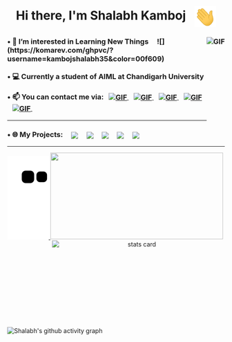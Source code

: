 <h1 align="Center">  
  Hi there, I'm Shalabh Kamboj &nbsp; 
  <img src="https://raw.githubusercontent.com/ABSphreak/ABSphreak/master/gifs/Hi.gif" width="50" valign="middle">
</h1>
  
<h3>
  <img align="right" alt="GIF" height="210px" src="https://shalabhkamboj.vercel.app/assets/img/og.jpg">
  • 👀 I’m interested in Learning New Things &nbsp;&nbsp;&nbsp; ![](https://komarev.com/ghpvc/?username=kambojshalabh35&color=00f609) <br><br>
  • 💻 Currently a student of AIML at Chandigarh University<br><br>
  • 📫 You can contact me via: &nbsp;
  
  <a href="https://shalabhkamboj.vercel.app/">
    <img alt="GIF" height="25px" src="https://shalabhkamboj.vercel.app/assets/img/apple-touch-icon.jpg" valign="middle">
  </a>&nbsp;&nbsp;
  <a href="https://www.linkedin.com/in/kambojshalabh35">
    <img alt="GIF" height="25px" src="https://cdn-icons-png.flaticon.com/512/174/174857.png" valign="middle">
  </a>&nbsp;&nbsp;
  <a href="mailto:shalabhkamboj5300@gmail.com">
    <img alt="GIF" height="25px" src="https://cdn-icons-png.flaticon.com/512/732/732200.png" valign="middle">
  </a>&nbsp;&nbsp;
  <a href="https://twitter.com/kambojshalabh35">
    <img alt="GIF" height="25px" src="https://cdn-icons-png.flaticon.com/512/733/733579.png" valign="middle">
  </a>&nbsp;&nbsp;
  <a href="https://www.instagram.com/kambojshalabh35">
    <img alt="GIF" height="25px" src="https://cdn-icons-png.flaticon.com/512/174/174855.png" valign="middle">
  </a>&nbsp;&nbsp;
</h3>
 
<hr>
  
<h3>
  • 🌐 My Projects:&nbsp;&nbsp;&nbsp;&nbsp;
  <a href="https://denoviz.web.app/"> <img src="https://denoviz.web.app/assets/img/og.png" width="45" valign="middle"></a>&nbsp;&nbsp;&nbsp;&nbsp;
  <a href="https://easycircuitbuild.web.app/"><img src="https://easycircuitbuild.web.app/static/nav_icon.png" width="45" valign="middle"></a>&nbsp;&nbsp;&nbsp;&nbsp;
  <a href="https://starautoind.com/"><img src="https://starautoind.com/assets/img/favicon.png" width="45" valign="middle"></a>&nbsp;&nbsp;&nbsp;&nbsp;
  <a href="https://jmtherapy.in/"><img src="https://jmtherapy.in/assets/img/favicon.png" width="45" valign="middle"></a>&nbsp;&nbsp;&nbsp;&nbsp;
  <a href="https://mukeshcomputers.ml/"><img src="https://mukeshcomputers.ml/assets/img/favicon.png" width="45" valign="middle"></a>&nbsp;&nbsp;&nbsp;&nbsp;
</h3>

<hr>
  
<p>
  <a align= "center" href="https://github.com/kambojshalabh35">
    <img src="https://raw.githubusercontent.com/kambojshalabh35/kambojshalabh35/output/github-contribution-grid-snake.svg">
    <img height="200px" width="400" src="https://github-readme-stats.vercel.app/api?username=kambojshalabh35&count_private=true&show_icons=true&bg_color=0D1117&text_color=FEFEFE&icon_color=1F6FEA&title_color=38D252&border_color=FEFEFE" />
    <img align="right" alt= "stats card" height="200px" width="400" src="https://github-readme-streak-stats.herokuapp.com/?user=kambojshalabh35&theme=github-dark&border=FEFEFE">
  </a>
</p>

![Shalabh's github activity graph](https://activity-graph.herokuapp.com/graph?username=kambojshalabh35&bg_color=0D1117&color=38D252&point=FEFEFE&line=1F6FEA&hide_title=true)


<!---
kambojshalabh35/kambojshalabh35 is a ✨ special ✨ repository because its `README.md` (this file) appears on your GitHub profile.
You can click the Preview link to take a look at your changes.
--->

